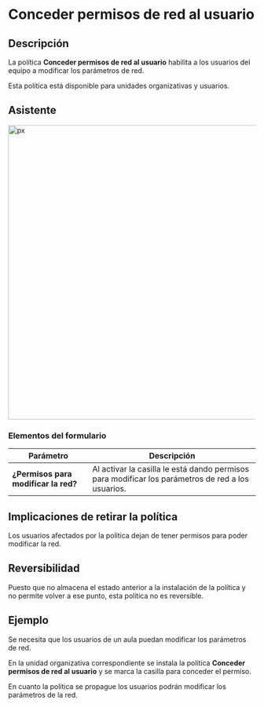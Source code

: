 # Conceder permisos de red al usuario #

## Descripción ##

La política **Conceder permisos de red al usuario** habilita a los usuarios del equipo a modificar los parámetros de red.

Esta política está disponible para unidades organizativas y usuarios.

## Asistente ##

<img src="/gecos-team/gecos-doc/wiki/images/gecoscc/politicas/gecoscc-user-modify.png" width="600" alt="px">

### Elementos del formulario ###

|  Parámetro  | Descripción |
| ----------- | ------------|
| **¿Permisos para modificar la red?** | Al activar la casilla le está dando permisos para modificar los parámetros de red a los usuarios. |

## Implicaciones de retirar la política ##

Los usuarios afectados por la política dejan de tener permisos para poder modificar la red.

## Reversibilidad ##

Puesto que no almacena el estado anterior a la instalación de la política y no permite volver a ese punto, esta política no es reversible.

## Ejemplo ##

Se necesita que los usuarios de un aula puedan modificar los parámetros de red.

En la unidad organizativa correspondiente se instala la política **Conceder permisos de red al usuario** y se marca la casilla para conceder el permiso.

En cuanto la política se propague los usuarios podrán modificar los parámetros de la red.
